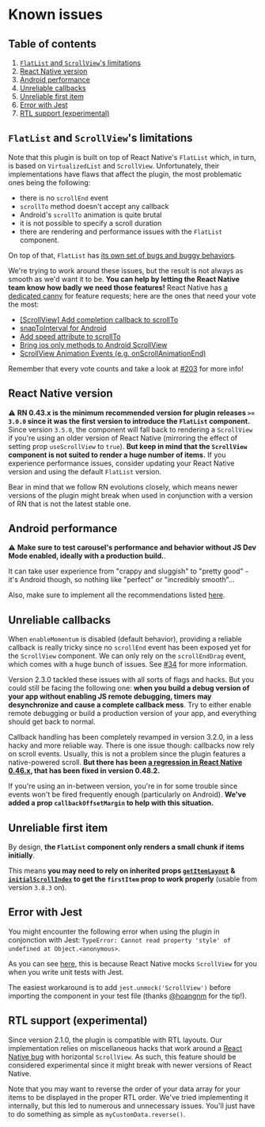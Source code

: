 # Known issues

## Table of contents

1. [`FlatList` and `ScrollView`'s limitations](#flatlist-and-scrollviews-limitations)
1. [React Native version](#react-native-version)
1. [Android performance](#android-performance)
1. [Unreliable callbacks](#unreliable-callbacks)
1. [Unreliable first item](#unreliable-first-item)
1. [Error with Jest](#error-with-jest)
1. [RTL support (experimental)](#rtl-support-experimental)

## `FlatList` and `ScrollView`'s limitations

Note that this plugin is built on top of React Native's `FlatList` which, in turn, is based on `VirtualizedList` and `ScrollView`. Unfortunately, their implementations have flaws that affect the plugin, the most problematic ones being the following:
- there is no `scrollEnd` event
- `scrollTo` method doesn't accept any callback
- Android's `scrollTo` animation is quite brutal
- it is not possible to specify a scroll duration
- there are rendering and performance issues with the `FlatList` component.

On top of that, `FlatList` has [its own set of bugs and buggy behaviors](https://github.com/facebook/react-native/issues?utf8=%E2%9C%93&q=flatlist).

We're trying to work around these issues, but the result is not always as smooth as we'd want it to be. **You can help by letting the React Native team know how badly we need those features!** React Native has [a dedicated canny](https://react-native.canny.io/feature-requests) for feature requests; here are the ones that need your vote the most:
- [[ScrollView] Add completion callback to scrollTo](https://react-native.canny.io/feature-requests/p/scrollview-add-completion-callback-to-scrollto)
- [snapToInterval for Android](https://react-native.canny.io/feature-requests/p/snaptointerval-for-android)
- [Add speed attribute to scrollTo](https://react-native.canny.io/feature-requests/p/add-speed-attribute-to-scrollto)
- [Bring ios only methods to Android ScrollView](https://react-native.canny.io/feature-requests/p/bring-ios-only-methods-to-android-scrollview)
- [ScrollView Animation Events (e.g. onScrollAnimationEnd)](https://react-native.canny.io/feature-requests/p/scrollview-animation-events-eg-onscrollanimationend)

Remember that every vote counts and take a look at [#203](https://github.com/archriss/react-native-snap-carousel/issues/203) for more info!

## React Native version

:warning: **RN 0.43.x is the minimum recommended version for plugin releases `>= 3.0.0` since it was the first version to introduce the `FlatList` component.** Since version `3.5.0`, the component will fall back to rendering a `ScrollView` if you're using an older version of React Native (mirroring the effect of setting prop `useScrollView` to `true`). **But keep in mind that the `ScrollView` component is not suited to render a huge number of items.** If you experience performance issues, consider updating your React Native version and using the default `FlatList` version.

Bear in mind that we follow RN evolutions closely, which means newer versions of the plugin might break when used in conjunction with a version of RN that is not the latest stable one.

## Android performance

:warning: **Make sure to test carousel's performance and behavior without JS Dev Mode enabled, ideally with a production build.**.

It can take user experience from "crappy and sluggish" to "pretty good" - it's Android though, so nothing like "perfect" or "incredibly smooth"...

Also, make sure to implement all the recommendations listed [here](https://github.com/archriss/react-native-snap-carousel/blob/master/doc/TIPS_AND_TRICKS.md#optimizing-performance).

## Unreliable callbacks

When `enableMomentum` is disabled (default behavior), providing a reliable callback is really tricky since no `scrollEnd` event has been exposed yet for the `ScrollView` component. We can only rely on the `scrollEndDrag` event, which comes with a huge bunch of issues. See [#34](https://github.com/archriss/react-native-snap-carousel/issues/34) for more information.

Version 2.3.0 tackled these issues with all sorts of flags and hacks. But you could still be facing the following one: **when you build a debug version of your app without enabling JS remote debugging, timers may desynchronize and cause a complete callback mess**. Try to either enable remote debugging or build a production version of your app, and everything should get back to normal.

Callback handling has been completely revamped in version 3.2.0, in a less hacky and more reliable way. There is one issue though: callbacks now rely on scroll events. Usually, this is not a problem since the plugin features a native-powered scroll. **But there has been [a regression in React Native 0.46.x](https://github.com/facebook/react-native/issues/15769), that has been fixed in version 0.48.2.**

If you're using an in-between version, you're in for some trouble since events won't be fired frequently enough (particularly on Android). **We've added a prop `callbackOffsetMargin` to help with this situation.**

## Unreliable first item

By design, **the `FlatList` component only renders a small chunk if items initially**.

This means **you may need to rely on inherited props [`getItemLayout`](https://facebook.github.io/react-native/docs/flatlist#getitemlayout) & [`initialScrollIndex`](https://facebook.github.io/react-native/docs/flatlist#initialscrollindex) to get the `firstItem` prop to work properly** (usable from version `3.8.3` on).

## Error with Jest

You might encounter the following error when using the plugin in conjonction with Jest: `TypeError: Cannot read property 'style' of undefined at Object.<anonymous>`.

As you can see [here](https://github.com/facebook/react-native/blob/master/jest/setup.js), this is because React Native mocks `ScrollView` for you when you write unit tests with Jest.

The easiest workaround is to add `jest.unmock('ScrollView')` before importing the component in your test file (thanks [@hoangnm](https://github.com/hoangnm) for the tip!).

## RTL support (experimental)

Since version 2.1.0, the plugin is compatible with RTL layouts. Our implementation relies on miscellaneous hacks that work around a [React Native bug](https://github.com/facebook/react-native/issues/11960) with horizontal `ScrollView`. As such, this feature should be considered experimental since it might break with newer versions of React Native.

Note that you may want to reverse the order of your data array for your items to be displayed in the proper RTL order. We've tried implementing it internally, but this led to numerous and unnecessary issues. You'll just have to do something as simple as `myCustomData.reverse()`.

